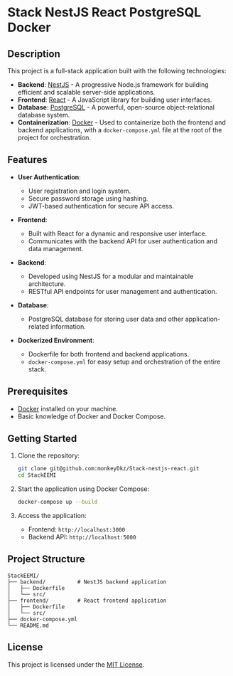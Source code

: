 # Stack NestJS React PostgreSQL Docker

## Description

This project is a full-stack application built with the following technologies:

- **Backend**: [NestJS](https://nestjs.com/) - A progressive Node.js framework for building efficient and scalable server-side applications.
- **Frontend**: [React](https://reactjs.org/) - A JavaScript library for building user interfaces.
- **Database**: [PostgreSQL](https://www.postgresql.org/) - A powerful, open-source object-relational database system.
- **Containerization**: [Docker](https://www.docker.com/) - Used to containerize both the frontend and backend applications, with a `docker-compose.yml` file at the root of the project for orchestration.

## Features

- **User Authentication**:
    - User registration and login system.
    - Secure password storage using hashing.
    - JWT-based authentication for secure API access.

- **Frontend**:
    - Built with React for a dynamic and responsive user interface.
    - Communicates with the backend API for user authentication and data management.

- **Backend**:
    - Developed using NestJS for a modular and maintainable architecture.
    - RESTful API endpoints for user management and authentication.

- **Database**:
    - PostgreSQL database for storing user data and other application-related information.

- **Dockerized Environment**:
    - Dockerfile for both frontend and backend applications.
    - `docker-compose.yml` for easy setup and orchestration of the entire stack.

## Prerequisites

- [Docker](https://www.docker.com/get-started) installed on your machine.
- Basic knowledge of Docker and Docker Compose.

## Getting Started

1. Clone the repository:
     ```bash
     git clone git@github.com:monkeyDkz/Stack-nestjs-react.git
     cd StackEEMI
     ```

2. Start the application using Docker Compose:
     ```bash
     docker-compose up --build
     ```

3. Access the application:
     - Frontend: `http://localhost:3000`
     - Backend API: `http://localhost:5000`

## Project Structure

```
StackEEMI/
├── backend/          # NestJS backend application
│   ├── Dockerfile
│   └── src/
├── frontend/         # React frontend application
│   ├── Dockerfile
│   └── src/
├── docker-compose.yml
└── README.md
```

## License

This project is licensed under the [MIT License](LICENSE).